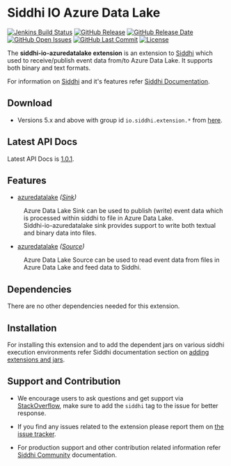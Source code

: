 Siddhi IO Azure Data Lake
======================================

  [![Jenkins Build Status](https://wso2.org/jenkins/job/siddhi/job/siddhi-io-azuredatalake/badge/icon)](https://wso2.org/jenkins/job/siddhi/job/siddhi-io-azuredatalake/)
  [![GitHub Release](https://img.shields.io/github/release/siddhi-io/siddhi-io-azuredatalake.svg)](https://github.com/siddhi-io/siddhi-io-azuredatalake/releases)
  [![GitHub Release Date](https://img.shields.io/github/release-date/siddhi-io/siddhi-io-azuredatalake.svg)](https://github.com/siddhi-io/siddhi-io-azuredatalake/releases)
  [![GitHub Open Issues](https://img.shields.io/github/issues-raw/siddhi-io/siddhi-io-azuredatalake.svg)](https://github.com/siddhi-io/siddhi-io-azuredatalake/issues)
  [![GitHub Last Commit](https://img.shields.io/github/last-commit/siddhi-io/siddhi-io-azuredatalake.svg)](https://github.com/siddhi-io/siddhi-io-azuredatalake/commits/master)
  [![License](https://img.shields.io/badge/License-Apache%202.0-blue.svg)](https://opensource.org/licenses/Apache-2.0)

The **siddhi-io-azuredatalake extension** is an extension to <a target="_blank" href="https://wso2.github.io/siddhi">Siddhi</a> which used to receive/publish event data from/to Azure Data Lake. It supports both binary and text formats.

For information on <a target="_blank" href="https://siddhi.io/">Siddhi</a> and it's features refer <a target="_blank" href="https://siddhi.io/redirect/docs.html">Siddhi Documentation</a>. 

## Download

* Versions 5.x and above with group id `io.siddhi.extension.*` from <a target="_blank" href="https://mvnrepository.com/artifact/io.siddhi.extension.io.azuredatalake/siddhi-io-azuredatalake/">here</a>.

## Latest API Docs 

Latest API Docs is <a target="_blank" href="https://siddhi-io.github.io/siddhi-io-azuredatalake/api/1.0.1">1.0.1</a>.

## Features

* <a target="_blank" href="https://siddhi-io.github.io/siddhi-io-azuredatalake/api/1.0.1/#azuredatalake-sink">azuredatalake</a> *(<a target="_blank" href="http://siddhi.io/en/v5.1/docs/query-guide/#sink">Sink</a>)*<br> <div style="padding-left: 1em;"><p><p style="word-wrap: break-word;margin: 0;">Azure Data Lake Sink can be used to publish (write) event data which is processed within siddhi to file in Azure Data Lake.<br>Siddhi-io-azuredatalake sink provides support to write both textual and binary data into files.</p></p></div>
* <a target="_blank" href="https://siddhi-io.github.io/siddhi-io-azuredatalake/api/1.0.1/#azuredatalake-source">azuredatalake</a> *(<a target="_blank" href="http://siddhi.io/en/v5.1/docs/query-guide/#source">Source</a>)*<br> <div style="padding-left: 1em;"><p><p style="word-wrap: break-word;margin: 0;">Azure Data Lake Source can be used to read event data from files in Azure Data Lake and feed data to Siddhi.</p></p></div>

## Dependencies 

There are no other dependencies needed for this extension.

## Installation

For installing this extension and to add the dependent jars on various siddhi execution environments refer Siddhi documentation section on <a target="_blank" href="https://siddhi.io/redirect/add-extensions.html">adding extensions and jars</a>.

## Support and Contribution

* We encourage users to ask questions and get support via <a target="_blank" href="https://stackoverflow.com/questions/tagged/siddhi">StackOverflow</a>, make sure to add the `siddhi` tag to the issue for better response.

* If you find any issues related to the extension please report them on <a target="_blank" href="https://github.com/siddhi-io/siddhi-io-azuredatalake/issues">the issue tracker</a>.

* For production support and other contribution related information refer <a target="_blank" href="https://siddhi.io/community/">Siddhi Community</a> documentation.

